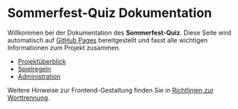# Sommerfest-Quiz Dokumentation

Willkommen bei der Dokumentation des **Sommerfest-Quiz**. Diese Seite wird automatisch
auf [GitHub Pages](https://pages.github.com/) bereitgestellt und fasst alle wichtigen
Informationen zum Projekt zusammen.

- [Projektüberblick](about.md)
- [Spielregeln](about.md#spielregeln)
- [Administration](admin.md)

Weitere Hinweise zur Frontend-Gestaltung finden Sie in [Richtlinien zur Worttrennung](frontend-word-break.md).
